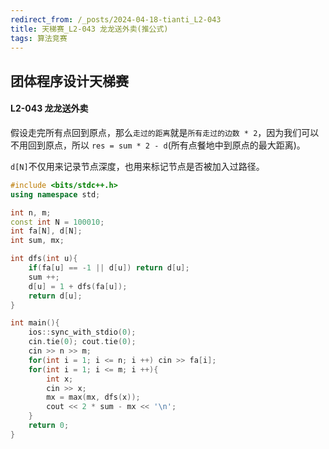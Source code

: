 ```yaml
---
redirect_from: /_posts/2024-04-18-tianti_L2-043
title: 天梯赛_L2-043 龙龙送外卖(推公式)
tags: 算法竞赛
---
```


## 团体程序设计天梯赛

#### L2-043 龙龙送外卖

假设走完所有点回到原点，那么`走过的距离`就是`所有走过的边数 * 2`，因为我们可以不用回到原点，所以 `res = sum * 2 - d`(所有点餐地中到原点的最大距离)。

`d[N]`不仅用来记录节点深度，也用来标记节点是否被加入过路径。

```cpp
#include <bits/stdc++.h>
using namespace std;

int n, m;
const int N = 100010;
int fa[N], d[N];
int sum, mx;

int dfs(int u){
    if(fa[u] == -1 || d[u]) return d[u];
    sum ++;
    d[u] = 1 + dfs(fa[u]);
    return d[u];
}

int main(){
    ios::sync_with_stdio(0);
    cin.tie(0); cout.tie(0);
    cin >> n >> m;
    for(int i = 1; i <= n; i ++) cin >> fa[i];
    for(int i = 1; i <= m; i ++){
        int x;
        cin >> x;
        mx = max(mx, dfs(x));
        cout << 2 * sum - mx << '\n';
    }
    return 0;
}
```
